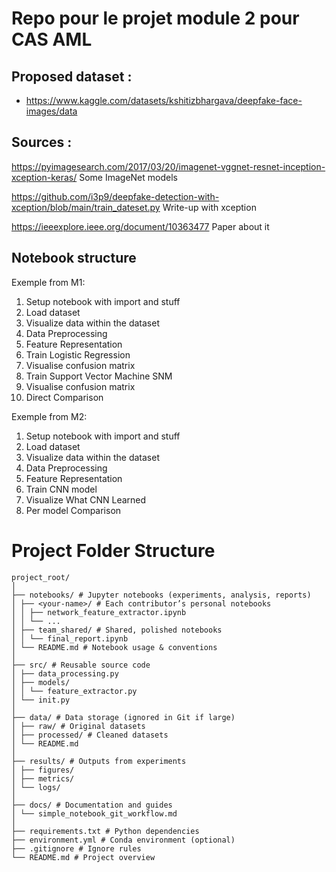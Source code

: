 # Repo pour le projet module 2 pour CAS AML

## Proposed dataset : 
- https://www.kaggle.com/datasets/kshitizbhargava/deepfake-face-images/data

## Sources : 
https://pyimagesearch.com/2017/03/20/imagenet-vggnet-resnet-inception-xception-keras/ Some ImageNet models

https://github.com/i3p9/deepfake-detection-with-xception/blob/main/train_dateset.py Write-up with xception

https://ieeexplore.ieee.org/document/10363477 Paper about it

## Notebook structure

Exemple from M1:
1. Setup notebook with import and stuff
2. Load dataset
3. Visualize data within the dataset
4. Data Preprocessing
5. Feature Representation
6. Train Logistic Regression 
7. Visualise confusion matrix
8. Train Support Vector Machine SNM
9. Visualise confusion matrix
10. Direct Comparison


Exemple from M2:
1. Setup notebook with import and stuff
2. Load dataset
3. Visualize data within the dataset
4. Data Preprocessing
5. Feature Representation
6. Train CNN model
7. Visualize What CNN Learned
8. Per model Comparison

# Project Folder Structure
```
project_root/
│
├── notebooks/ # Jupyter notebooks (experiments, analysis, reports)
│ ├── <your-name>/ # Each contributor’s personal notebooks
│ │ ├── network_feature_extractor.ipynb
│ │ └── ...
│ ├── team_shared/ # Shared, polished notebooks
│ │ └── final_report.ipynb
│ └── README.md # Notebook usage & conventions
│
├── src/ # Reusable source code
│ ├── data_processing.py
│ ├── models/
│ │ └── feature_extractor.py
│ └── init.py
│
├── data/ # Data storage (ignored in Git if large)
│ ├── raw/ # Original datasets
│ ├── processed/ # Cleaned datasets
│ └── README.md
│
├── results/ # Outputs from experiments
│ ├── figures/
│ ├── metrics/
│ └── logs/
│
├── docs/ # Documentation and guides
│ └── simple_notebook_git_workflow.md
│
├── requirements.txt # Python dependencies
├── environment.yml # Conda environment (optional)
├── .gitignore # Ignore rules
└── README.md # Project overview
```

